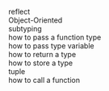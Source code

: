 reflect  
Object-Oriented  
subtyping  
how to pass a function type  
how to pass type variable  
how to return a type  
how to store a type  
tuple  
how to call a function  



